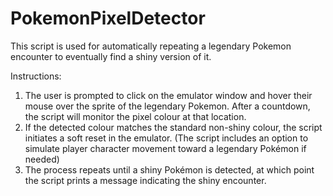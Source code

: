# PokemonPixelDetector

This script is used for automatically repeating a legendary Pokemon encounter to eventually find a shiny version of it. 

Instructions:
1. The user is prompted to click on the emulator window and hover their mouse over the sprite of the legendary Pokemon. After a countdown, the script will monitor the pixel colour at that location.
2. If the detected colour matches the standard non-shiny colour, the script initiates a soft reset in the emulator.  (The script includes an option to simulate player character movement toward a legendary Pokémon if needed)
3. The process repeats until a shiny Pokémon is detected, at which point the script prints a message indicating the shiny encounter.
